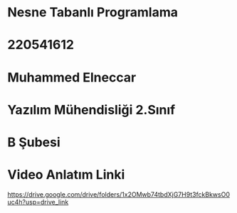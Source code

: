 # Nesne Tabanlı Programlama
# 220541612 
# Muhammed Elneccar 
# Yazılım Mühendisliği 2.Sınıf 
# B Şubesi


# Video Anlatım Linki

https://drive.google.com/drive/folders/1x2OMwb74tbdXjG7H9t3fckBkwsO0uc4h?usp=drive_link
